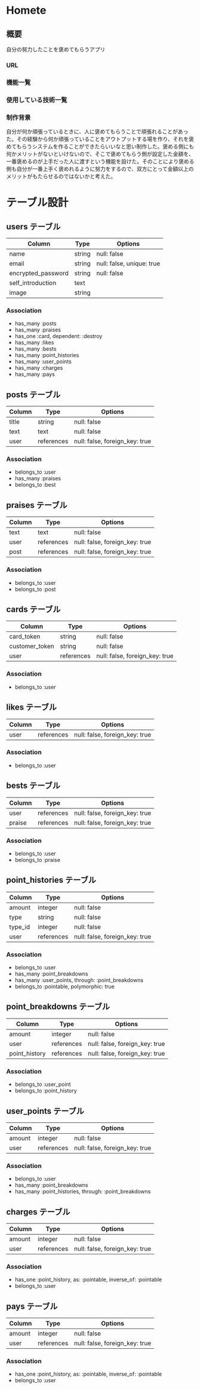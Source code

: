 # Homete

## 概要
自分の努力したことを褒めてもらうアプリ

### URL

### 機能一覧

### 使用している技術一覧

### 制作背景
自分が何か頑張っているときに、人に褒めてもらうことで頑張れることがあった。その経験から何か頑張っていることをアウトプットする場を作り、それを褒めてもらうシステムを作ることができたらいいなと思い制作した。褒める側にも何かメリットがないといけないので、そこで褒めてもらう側が設定した金額を、一番褒めるのが上手だった人に渡すという機能を設けた。そのことにより褒める側も自分が一番上手く褒めれるように努力をするので、双方にとって金額以上のメリットがもたらせるのではないかと考えた。

# テーブル設計

## users テーブル

| Column             | Type    | Options                   |
| ------------------ | ------- | ------------------------- |
| name               | string  | null: false               |
| email              | string  | null: false, unique: true |
| encrypted_password | string  | null: false               |
| self_introduction  | text    |                           |
| image              | string  |                           |

### Association
- has_many :posts
- has_many :praises
- has_one :card, dependent: :destroy
- has_many :likes
- has_many :bests
- has_many :point_histories
- has_many :user_points
- has_many :charges
- has_many :pays


## posts テーブル

| Column | Type       | Options                        |
| ------ | ---------- | ------------------------------ |
| title  | string     | null: false                    |
| text   | text       | null: false                    |
| user   | references | null: false, foreign_key: true |

### Association
- belongs_to :user
- has_many :praises
- belongs_to :best


## praises テーブル

| Column | Type       | Options                        |
| ------ | ---------- | ------------------------------ |
| text   | text       | null: false                    |
| user   | references | null: false, foreign_key: true |
| post   | references | null: false, foreign_key: true |

### Association
- belongs_to :user
- belongs_to :post


## cards テーブル

| Column         | Type       | Options                        |
| -------------- | ---------- | ------------------------------ |
| card_token     | string     | null: false                    |
| customer_token | string     | null: false                    |
| user           | references | null: false, foreign_key: true |

### Association
- belongs_to :user


## likes テーブル

| Column | Type       | Options                        |
| ------ | ---------- | ------------------------------ |
| user   | references | null: false, foreign_key: true |

### Association
- belongs_to :user


## bests テーブル

| Column | Type       | Options                        |
| ------ | ---------- | ------------------------------ |
| user   | references | null: false, foreign_key: true |
| praise   | references | null: false, foreign_key: true |

### Association
- belongs_to :user
- belongs_to :praise


## point_histories テーブル

| Column     | Type       | Options                        |
| ---------- | ---------- | ------------------------------ |
| amount     | integer    | null: false                    |
| type       | string     | null: false                    |
| type_id    | integer    | null: false                    |
| user       | references | null: false, foreign_key: true |

### Association
- belongs_to :user
- has_many :point_breakdowns
- has_many :user_points, through: :point_breakdowns
- belongs_to :pointable, polymorphic: true


## point_breakdowns テーブル

| Column        | Type       | Options                        |
| ------------- | ---------- | ------------------------------ |
| amount        | integer    | null: false                    |
| user          | references | null: false, foreign_key: true |
| point_history | references | null: false, foreign_key: true |

### Association
- belongs_to :user_point
- belongs_to :point_history


## user_points テーブル

| Column | Type       | Options                        |
| ------ | ---------- | ------------------------------ |
| amount | integer    | null: false                    |
| user   | references | null: false, foreign_key: true |

### Association
- belongs_to :user
- has_many :point_breakdowns
- has_many :point_histories, through: :point_breakdowns


## charges テーブル

| Column | Type       | Options                        |
| ------ | ---------- | ------------------------------ |
| amount | integer    | null: false                    |
| user   | references | null: false, foreign_key: true |

### Association
- has_one :point_history, as: :pointable, inverse_of: :pointable
- belongs_to :user


## pays テーブル
| Column | Type       | Options                        |
| ------ | ---------- | ------------------------------ |
| amount | integer    | null: false                    |
| user   | references | null: false, foreign_key: true |

### Association
- has_one :point_history, as: :pointable, inverse_of: :pointable
- belongs_to :user
